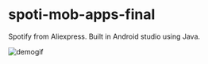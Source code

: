 # spoti-mob-apps-final

Spotify from Aliexpress. Built in Android studio using Java.

![demogif](https://github.com/ajikia15/spoti-mob-apps-final/assets/122599397/3cdf2ca5-b298-437f-9a41-a3453f9ef73c)
